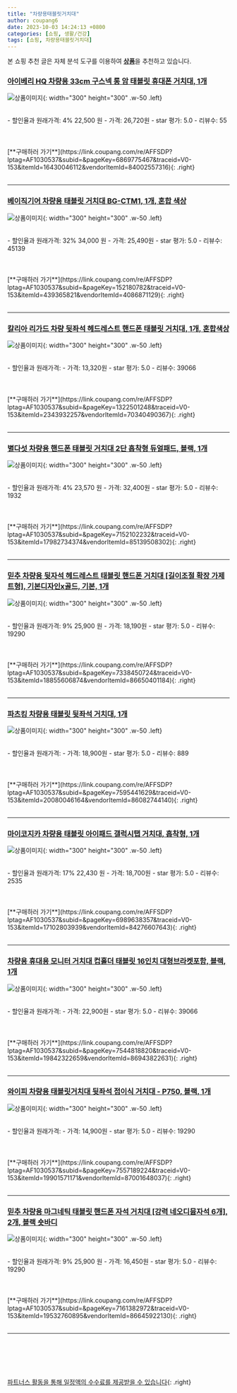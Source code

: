 ```yaml
---
title: "차량용태블릿거치대"
author: coupang6
date: 2023-10-03 14:24:13 +0800
categories: [쇼핑, 생활/건강]
tags: [쇼핑, 차량용태블릿거치대]
---
```


본 쇼핑 추천 글은 자체 분석 도구를 이용하여 [**상품**](https://link.coupang.com/a/bao1ui)을 추천하고 있습니다.

### [아이베리 HQ 차량용 33cm 구스넥 롱 암 태블릿 휴대폰 거치대, 1개](https://link.coupang.com/re/AFFSDP?lptag=AF1030537&subid=&pageKey=6869775467&traceid=V0-153&itemId=16430046112&vendorItemId=84002557316)

![상품이미지](https://thumbnail9.coupangcdn.com/thumbnails/remote/230x230ex/image/retail/images/4952314100621092-e29b9a3b-441a-4039-bd8e-adf2e485a16f.jpg){: width="300" height="300" .w-50 .left}


<br>
- 할인율과 원래가격: 4%  22,500   원
- 가격: 26,720원
- star 평가: 5.0
- 리뷰수: 55
<br>
<br>
<br>
<br>
[**구매하러 가기**](https://link.coupang.com/re/AFFSDP?lptag=AF1030537&subid=&pageKey=6869775467&traceid=V0-153&itemId=16430046112&vendorItemId=84002557316){: .right}
<br>
<br>

---

### [베이직기어 차량용 태블릿 거치대 BG-CTM1, 1개, 혼합 색상](https://link.coupang.com/re/AFFSDP?lptag=AF1030537&subid=&pageKey=152180782&traceid=V0-153&itemId=439365821&vendorItemId=4086871129)

![상품이미지](https://thumbnail10.coupangcdn.com/thumbnails/remote/230x230ex/image/retail/images/603489663202691-d02ec04a-e4c2-4811-bc06-ca8fe434f4b8.jpg){: width="300" height="300" .w-50 .left}


<br>
- 할인율과 원래가격: 32%  34,000   원
- 가격: 25,490원
- star 평가: 5.0
- 리뷰수: 45139
<br>
<br>
<br>
<br>
[**구매하러 가기**](https://link.coupang.com/re/AFFSDP?lptag=AF1030537&subid=&pageKey=152180782&traceid=V0-153&itemId=439365821&vendorItemId=4086871129){: .right}
<br>
<br>

---

### [칼리아 리가드 차량 뒷좌석 헤드레스트 핸드폰 태블릿 거치대, 1개, 혼합색상](https://link.coupang.com/re/AFFSDP?lptag=AF1030537&subid=&pageKey=1322501248&traceid=V0-153&itemId=2343932257&vendorItemId=70340490367)

![상품이미지](https://thumbnail8.coupangcdn.com/thumbnails/remote/230x230ex/image/retail/images/2714269865004675-ed9ab2fa-7a13-4a37-ab11-61143b8addaf.jpg){: width="300" height="300" .w-50 .left}


<br>
- 할인율과 원래가격: 
- 가격: 13,320원
- star 평가: 5.0
- 리뷰수: 39066
<br>
<br>
<br>
<br>
[**구매하러 가기**](https://link.coupang.com/re/AFFSDP?lptag=AF1030537&subid=&pageKey=1322501248&traceid=V0-153&itemId=2343932257&vendorItemId=70340490367){: .right}
<br>
<br>

---

### [별다섯 차량용 핸드폰 태블릿 거치대 2단 흡착형 듀얼패드, 블랙, 1개](https://link.coupang.com/re/AFFSDP?lptag=AF1030537&subid=&pageKey=7152102232&traceid=V0-153&itemId=17982734374&vendorItemId=85139508302)

![상품이미지](https://thumbnail6.coupangcdn.com/thumbnails/remote/230x230ex/image/rs_quotation_api/fn5fcqtk/e0ee5bf4fb0b4ae4bd631fe7f321b438.png){: width="300" height="300" .w-50 .left}


<br>
- 할인율과 원래가격: 4%  23,570   원
- 가격: 32,400원
- star 평가: 5.0
- 리뷰수: 1932
<br>
<br>
<br>
<br>
[**구매하러 가기**](https://link.coupang.com/re/AFFSDP?lptag=AF1030537&subid=&pageKey=7152102232&traceid=V0-153&itemId=17982734374&vendorItemId=85139508302){: .right}
<br>
<br>

---

### [믿추 차량용 뒷자석 헤드레스트 태블릿 핸드폰 거치대 [길이조절 확장 가제트형], 기본디자인x골드, 기본, 1개](https://link.coupang.com/re/AFFSDP?lptag=AF1030537&subid=&pageKey=7338450724&traceid=V0-153&itemId=18855606874&vendorItemId=86650401184)

![상품이미지](https://thumbnail9.coupangcdn.com/thumbnails/remote/230x230ex/image/vendor_inventory/22e1/f7a468c9bb653dda10e8bdd922ffa2e16f7e7110800171a80e18c171fb55.png){: width="300" height="300" .w-50 .left}


<br>
- 할인율과 원래가격: 9%  25,900   원
- 가격: 18,190원
- star 평가: 5.0
- 리뷰수: 19290
<br>
<br>
<br>
<br>
[**구매하러 가기**](https://link.coupang.com/re/AFFSDP?lptag=AF1030537&subid=&pageKey=7338450724&traceid=V0-153&itemId=18855606874&vendorItemId=86650401184){: .right}
<br>
<br>

---

### [파츠킹 차량용 태블릿 뒷좌석 거치대, 1개](https://link.coupang.com/re/AFFSDP?lptag=AF1030537&subid=&pageKey=7595441629&traceid=V0-153&itemId=20080046164&vendorItemId=86082744140)

![상품이미지](https://thumbnail8.coupangcdn.com/thumbnails/remote/230x230ex/image/vendor_inventory/5094/d9bc8b9b75b3e9c00cc95b5e254b7781f876f474806bfe18cce5c0fab231.png){: width="300" height="300" .w-50 .left}


<br>
- 할인율과 원래가격: 
- 가격: 18,900원
- star 평가: 5.0
- 리뷰수: 889
<br>
<br>
<br>
<br>
[**구매하러 가기**](https://link.coupang.com/re/AFFSDP?lptag=AF1030537&subid=&pageKey=7595441629&traceid=V0-153&itemId=20080046164&vendorItemId=86082744140){: .right}
<br>
<br>

---

### [마이코지카 차량용 태블릿 아이패드 갤럭시탭 거치대, 흡착형, 1개](https://link.coupang.com/re/AFFSDP?lptag=AF1030537&subid=&pageKey=6989638357&traceid=V0-153&itemId=17102803939&vendorItemId=84276607643)

![상품이미지](https://thumbnail10.coupangcdn.com/thumbnails/remote/230x230ex/image/vendor_inventory/8368/b70943afc48c188b01be1a81a9090fb0b8897856588b5ee6fb97ee2e27d9.jpg){: width="300" height="300" .w-50 .left}


<br>
- 할인율과 원래가격: 17%  22,430   원
- 가격: 18,700원
- star 평가: 5.0
- 리뷰수: 2535
<br>
<br>
<br>
<br>
[**구매하러 가기**](https://link.coupang.com/re/AFFSDP?lptag=AF1030537&subid=&pageKey=6989638357&traceid=V0-153&itemId=17102803939&vendorItemId=84276607643){: .right}
<br>
<br>

---

### [차량용 휴대용 모니터 거치대 컵홀더 태블릿 16인치 대형브라켓포함, 블랙, 1개](https://link.coupang.com/re/AFFSDP?lptag=AF1030537&subid=&pageKey=7544818820&traceid=V0-153&itemId=19842322659&vendorItemId=86943822631)

![상품이미지](https://thumbnail10.coupangcdn.com/thumbnails/remote/230x230ex/image/vendor_inventory/b93d/aadabf8260995bda2f48c9e47eacd060760a4d67c7ecb637419ae20f7dcd.jpg){: width="300" height="300" .w-50 .left}


<br>
- 할인율과 원래가격: 
- 가격: 22,900원
- star 평가: 5.0
- 리뷰수: 39066
<br>
<br>
<br>
<br>
[**구매하러 가기**](https://link.coupang.com/re/AFFSDP?lptag=AF1030537&subid=&pageKey=7544818820&traceid=V0-153&itemId=19842322659&vendorItemId=86943822631){: .right}
<br>
<br>

---

### [와이피 차량용 태블릿거치대 뒷좌석 접이식 거치대 - P750, 블랙, 1개](https://link.coupang.com/re/AFFSDP?lptag=AF1030537&subid=&pageKey=7557189224&traceid=V0-153&itemId=19901571171&vendorItemId=87001648037)

![상품이미지](https://thumbnail7.coupangcdn.com/thumbnails/remote/230x230ex/image/vendor_inventory/adc1/e6948b7d7a3df6025ee6a84a8b083df44e58bbd34867ebc10bc3471e7cf8.jpg){: width="300" height="300" .w-50 .left}


<br>
- 할인율과 원래가격: 
- 가격: 14,900원
- star 평가: 5.0
- 리뷰수: 19290
<br>
<br>
<br>
<br>
[**구매하러 가기**](https://link.coupang.com/re/AFFSDP?lptag=AF1030537&subid=&pageKey=7557189224&traceid=V0-153&itemId=19901571171&vendorItemId=87001648037){: .right}
<br>
<br>

---

### [믿추 차량용 마그네틱 태블릿 핸드폰 자석 거치대 [강력 네오디뮴자석 6개], 2개, 블랙 숏바디](https://link.coupang.com/re/AFFSDP?lptag=AF1030537&subid=&pageKey=7161382972&traceid=V0-153&itemId=19532760895&vendorItemId=86645922130)

![상품이미지](https://thumbnail10.coupangcdn.com/thumbnails/remote/230x230ex/image/vendor_inventory/77ee/fe39c479830a2034d2b3a6454a4bf2e9f8bac9f849444da87557332c5b99.png){: width="300" height="300" .w-50 .left}


<br>
- 할인율과 원래가격: 9%  25,900   원
- 가격: 16,450원
- star 평가: 5.0
- 리뷰수: 19290
<br>
<br>
<br>
<br>
[**구매하러 가기**](https://link.coupang.com/re/AFFSDP?lptag=AF1030537&subid=&pageKey=7161382972&traceid=V0-153&itemId=19532760895&vendorItemId=86645922130){: .right}
<br>
<br>

---
<br><br><br><br><br> [파트너스 활동을 통해 일정액의 수수료를 제공받을 수 있습니다](https://link.coupang.com/a/bao1ui){: .right}